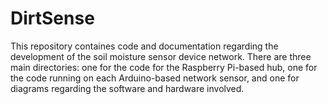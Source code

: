 # DirtSense

This repository containes code and documentation regarding the development of the soil moisture sensor device network. There are three main directories: one for the code for the Raspberry Pi-based hub, one for the code running on each Arduino-based network sensor, and one for diagrams regarding the software and hardware involved. 
